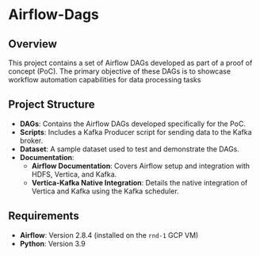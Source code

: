 # Airflow-Dags

## Overview

This project contains a set of Airflow DAGs developed as part of a proof of concept (PoC). The primary objective of these DAGs is to showcase workflow automation capabilities for data processing tasks

## Project Structure

- **DAGs**: Contains the Airflow DAGs developed specifically for the PoC.
- **Scripts**: Includes a Kafka Producer script for sending data to the Kafka broker.
- **Dataset**: A sample dataset used to test and demonstrate the DAGs.
- **Documentation**:
  - **Airflow Documentation**: Covers Airflow setup and integration with HDFS, Vertica, and Kafka.
  - **Vertica-Kafka Native Integration**: Details the native integration of Vertica and Kafka using the Kafka scheduler.

## Requirements

- **Airflow**: Version 2.8.4 (installed on the `rnd-1` GCP VM)
- **Python**: Version 3.9